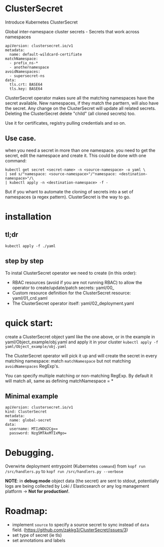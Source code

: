 # ClusterSecret
Introduce Kubernetes ClusterSecret 


Global inter-namespace cluster secrets - Secrets that work across namespaces 

```
apiVersion: clustersecret.io/v1
metadata:
  name: default-wildcard-certifiate
matchNamespace:
  - prefix_ns-*
  - anothernamespace
avoidNamespaces:
  - supersecret-ns
data:
  tls.crt: BASE64
  tls.key: BASE64
```

ClusterSecret operator makes sure all the matching namespaces have the secret available. New namespaces, if they match the parttern, will also have the secret.
Any change on the ClusterSecret will update all related secrets. Deleting the ClusterSecret delete "child" (all cloned secrets) too.

Use it for certificates, registry pulling credentials and so on.

## Use case.

when you need a secret in more than one namespace. you need to get the secret, edit the namespace and create it. This could be done with one command:

```
kubectl get secret <secret-name> -n <source-namespace> -o yaml \
| sed s/"namespace: <source-namespace>"/"namespace: <destination-namespace>"/\
| kubectl apply -n <destination-namespace> -f -
```

But if you whant to automate the cloning of secrets into a set of namespaces (a regex pattern). ClusterSecret is the way to go.


# installation

## tl;dr

```
kubectl apply -f ./yaml
```

## step by step

To instal ClusterSecret operator we need to create (in this order):

 - RBAC resources (avoid if you are not running RBAC) to allow the operator to create/update/patch secrets: yaml/00_
 - Custom resource definition for the ClusterSecret resource: yaml/01_crd.yaml
 - The ClusterSecret operator itself: yaml/02_deployment.yaml
 
 
# quick start:

create a ClusterSecret object yaml like the one above, or in the example in yaml/Object_example/obj.yaml and apply it in your cluster `kubectl apply -f yaml/Object_example/obj.yaml`

The ClusterSecret operator will pick it up and will create the secret in every matching namespace:  match `matchNamespace` but not matching  `avoidNamespaces` RegExp's.

You can specify multiple matching or non-matching RegExp. By default it will match all, same as defining matchNamespace = * 

## Minimal example

```
apiVersion: clustersecret.io/v1
kind: ClusterSecret
metadata:
  name: global-secret
data:
  username: MTIzNDU2Cg==
  password: Nzg5MTAxMTIxMgo=
```

# Debugging.

Overwirte deployment entrypoint (Kubernetes `command`) from `kopf run /src/handlers.py` to `kopf run /src/handlers.py --verbose`

**NOTE**: in **debug mode** object data (the secret) are sent to stdout, potentially logs are being collected by Loki / Elasticsearch  or any log management platform -> **Not for production!**.
 
# Roadmap:
 - implement `source` to specify a source secret to sync instead of `data` field. (https://github.com/zakkg3/ClusterSecret/issues/3)
 - set type of secret (ie tls)
 - set annotations and labels
 
 
